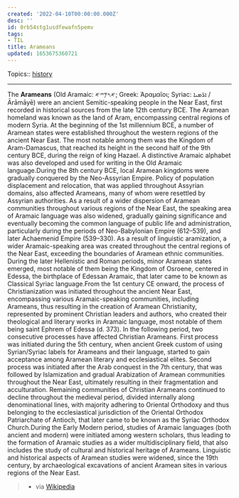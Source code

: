 ```yaml
---
created: '2022-04-10T00:00:00.000Z'
desc: ''
id: 0rb54stg1usdfewafn5pemv
tags:
- TIL
title: Arameans
updated: 1653675360721
---
```

   
Topics::  [history](../topics/history.md)   
   
   
---   
   
The **Arameans** (Old Aramaic: 𐤀𐤓𐤌𐤉𐤀; Greek: Ἀραμαῖοι; Syriac: ܐܪ̈ܡܝܐ / Ārāmāyē) were an ancient Semitic-speaking people in the Near East, first recorded in historical sources from the late 12th century BCE. The Aramean homeland was known as the land of Aram, encompassing central regions of modern Syria. At the beginning of the 1st millennium BCE, a number of Aramean states were established throughout the western regions of the ancient Near East. The most notable among them was the Kingdom of Aram-Damascus, that reached its height in the second half of the 9th century BCE, during the reign of king Hazael. A distinctive Aramaic alphabet was also developed and used for writing in the Old Aramaic language.During the 8th century BCE, local Aramean kingdoms were gradually conquered by the Neo-Assyrian Empire. Policy of population displacement and relocation, that was applied throughout Assyrian domains, also affected Arameans, many of whom were resettled by Assyrian authorities. As a result of a wider dispersion of Aramean communities throughout various regions of the Near East, the speaking area of Aramaic language was also widened, gradually gaining significance and eventually becoming the common language of public life and administration, particularly during the periods of Neo-Babylonian Empire (612–539), and later Achaemenid Empire (539–330). As a result of linguistic aramization, a wider Aramaic-speaking area was created throughout the central regions of the Near East, exceeding the boundaries of Aramean ethnic communities. During the later Hellenistic and Roman periods, minor Aramean states emerged, most notable of them being the Kingdom of Osroene, centered in Edessa, the birthplace of Edessan Aramaic, that later came to be known as Classical Syriac language.From the 1st century CE onward, the process of Christianization was initiated throughout the ancient Near East, encompassing various Aramaic-speaking communities, including Arameans, thus resulting in the creation of Aramean Christianity, represented by prominent Christian leaders and authors, who created their theological and literary works in Aramaic language, most notable of them being saint Ephrem of Edessa (d. 373). In the following period, two consecutive processes have affected Christian Arameans. First process was initiated during the 5th century, when ancient Greek custom of using Syrian/Syriac labels for Arameans and their language, started to gain acceptance among Aramean literary and ecclesiastical elites. Second process was initiated after the Arab conquest in the 7th century, that was followed by Islamization and gradual Arabization of Aramean communities throughout the Near East, ultimately resulting in their fragmentation and acculturation. Remaining communities of Christian Arameans continued to decline throughout the medieval period, divided internally along denominational lines, with majority adhering to Oriental Orthodoxy and thus belonging to the ecclesiastical jurisdiction of the Oriental Orthodox Patriarchate of Antioch, that later came to be known as the Syriac Orthodox Church.During the Early Modern period, studies of Aramaic languages (both ancient and modern) were initiated among western scholars, thus leading to the formation of Aramaic studies as a wider multidisciplinary field, that also includes the study of cultural and historical heritage of Arameans. Linguistic and historical aspects of Aramean studies were widened, since the 19th century, by archaeological excavations of ancient Aramean sites in various regions of the Near East.   
   
> - via [Wikipedia](https://en.wikipedia.org/wiki/Arameans)